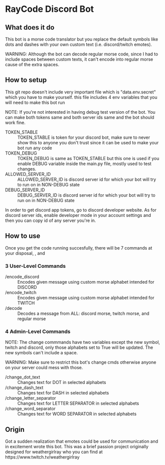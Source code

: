 <h1>RayCode Discord Bot</h1>

<h2>What does it do</h2>
<p>This bot is a morse code translator but you replace the default symbols like dots and dashes with your own custom text (i.e. discord/twitch emotes).</p>
<p>WARNING: Although the bot can decode regular morse code, since I had to include spaces between custom texts, it can't encode into regular morse cause of the extra spaces.</p>

<h2>How to setup</h2>
<p>This git repo doesn't include very important file which is "data.env.secret" which you have to make yourself. this file includes 4 env variables that you will need to make this bot run</p>
<p>NOTE: If you're not interested in having debug test version of the bot. You can make both tokens same and both server ids same and the bot should work fine.</p>
<dl>
  <dt>TOKEN_STABLE</dt><dd>TOKEN_STABLE is token for your discord bot, make sure to never show this to anyone you don't trust since it can be used to make your bot run any code</dd>
  <dt>TOKEN_DEBUG</dt><dd>TOKEN_DEBUG is same as TOKEN_STABLE but this one is used if you enable DEBUG variable inside the main.py file, mostly used to test changes.</dd>
  <dt>ALLOWED_SERVER_ID</dt><dd>ALLOWED_SERVER_ID is discord server id for which your bot will try to run on in NON-DEBUG state</dd>
  <dt>DEBUG_SERVER_ID</dt><dd>DEBUG_SERVER_ID is discord server id for which your bot will try to run on in NON-DEBUG state</dd>
</dl>
<p>In order to get discord app tokens, go to discord developer website. As for discord server ids, enable developer mode in your account settings and then you can copy id of any server you're in.</p>

<h2>How to use</h2>
<p>Once you get the code running succesfully, there will be 7 commands at your disposal, , and </p>

<h3>3 User-Level Commands</h3>
<dl>
  <dt>/encode_discord</dt><dd>Encodes given message using custom morse alphabet intended for DISCORD</dd>
  <dt>/encode_twitch</dt><dd>Encodes given message using custom morse alphabet intended for TWITCH</dd>
  <dt>/decode</dt><dd>Decodes a message from ALL: discord morse, twitch morse, and regular morse</dd>
</dl>

<h3>4 Admin-Level Commands</h3>
<p>NOTE: The change commmands have two variables except the new symbol, twitch and discord, only those alphabets set to True will be updated. The new symbols can't include a space.</p>
<p>WARNING: Make sure to restrict this bot's change cmds otherwise anyone on your server could mess with those.</p>
<dl>
  <dt>/change_dot_text</dt><dd>Changes text for DOT in selected alphabets</dd>
  <dt>/change_dash_text</dt><dd>Changes text for DASH in selected alphabets</dd>
  <dt>/change_letter_separator</dt><dd>Changes text for LETTER SEPARATOR in selected alphabets</dd>
  <dt>/change_word_separator</dt><dd>Changes text for WORD SEPARATOR in selected alphabets</dd>
</dl>

<h2>Origin</h2>
<p>Got a sudden realization that emotes could be used for communication and in excitement wrote this bot. This was a brief passion project originally designed for weathergirlray who you can find at https://www.twitch.tv/weathergirlray</p>
